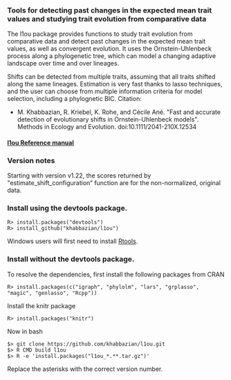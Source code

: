 
### Tools for detecting past changes in the expected mean trait values and studying trait evolution from comparative data
The l1ou package provides functions to study trait evolution from comparative data and detect past changes in the expected mean trait values, as well as convergent evolution. It uses the Ornstein-Uhlenbeck process along a phylogenetic tree, which can model a changing adaptive landscape over time and over lineages. 
<!--Detection of evolutionary shifts in trait evolution from extant taxa is motivated by the study of convergent evolution, or to correlate shifts in traits with habitat changes or with changes in other phenotypes.-->
Shifts can be detected from multiple traits, assuming that all traits shifted along the same lineages. Estimation is very fast thanks to lasso techniques, and the user can choose from multiple information criteria for model selection, including a phylognetic BIC. 
Citation: 

- M. Khabbazian, R. Kriebel, K. Rohe, and C&eacute;cile An&eacute;. "Fast and accurate detection of evolutionary shifts in Ornstein-Uhlenbeck models". Methods in Ecology and Evolution. doi:10.1111/2041-210X.12534  

#### [l1ou Reference manual](http://homepages.cae.wisc.edu/~khabbazian/pdfs/l1ou.pdf)

### Version notes 
  Starting with version v1.22, the scores returned by "estimate\_shift\_configuration” function 
  are for the non-normalized, original data.  


### Install using the devtools package.
```
R> install.packages("devtools")
R> install_github("khabbazian/l1ou")
```
Windows users will first need to install [Rtools](https://cran.r-project.org/bin/windows/Rtools/).

### Install without the devtools package.
To resolve the dependencies, first install the following packages from CRAN
```
R> install.packages(c("igraph", "phylolm", "lars", "grplasso", "magic", "genlasso", "Rcpp"))
```
Install the knitr package
```
R> install.packages("knitr")
```
Now in bash
```
$> git clone https://github.com/khabbazian/l1ou.git 
$> R CMD build l1ou 
$> R -e 'install.packages("l1ou_*.**.tar.gz")'
```
Replace the asterisks with the correct version number.



